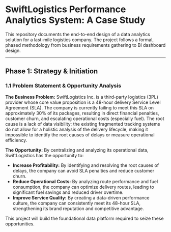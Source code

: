 # SwiftLogistics Performance Analytics System: A Case Study

This repository documents the end-to-end design of a data analytics solution for a last-mile logistics company. The project follows a formal, phased methodology from business requirements gathering to BI dashboard design.

---

## Phase 1: Strategy & Initiation

### 1.1 Problem Statement & Opportunity Analysis

**The Business Problem:**
SwiftLogistics Inc. is a third-party logistics (3PL) provider whose core value proposition is a 48-hour delivery Service Level Agreement (SLA). The company is currently failing to meet this SLA on approximately 30% of its packages, resulting in direct financial penalties, customer churn, and escalating operational costs (especially fuel). The root cause is a lack of data visibility; the existing fragmented tracking systems do not allow for a holistic analysis of the delivery lifecycle, making it impossible to identify the root causes of delays or measure operational efficiency.

**The Opportunity:**
By centralizing and analyzing its operational data, SwiftLogistics has the opportunity to:
- **Increase Profitability:** By identifying and resolving the root causes of delays, the company can avoid SLA penalties and reduce customer churn.
- **Reduce Operational Costs:** By analyzing route performance and fuel consumption, the company can optimize delivery routes, leading to significant fuel savings and reduced driver overtime.
- **Improve Service Quality:** By creating a data-driven performance culture, the company can consistently meet its 48-hour SLA, strengthening its brand reputation and competitive advantage.

This project will build the foundational data platform required to seize these opportunities.
